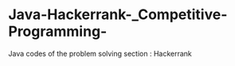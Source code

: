 # Java-Hackerrank-_Competitive-Programming-
Java codes of the problem solving section : Hackerrank 
